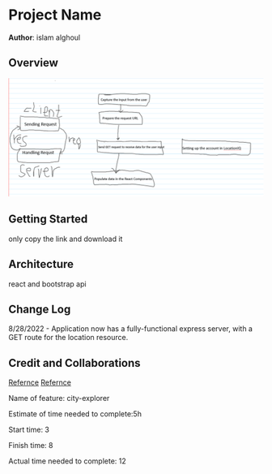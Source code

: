 # Project Name

**Author**: islam alghoul

## Overview
![overview](./src/assits/task%206.png)
## Getting Started
only copy the link and download it
## Architecture
react and bootstrap api

## Change Log

8/28/2022 - Application now has a fully-functional express server, with a GET route for the location resource.

## Credit and Collaborations

[Refernce](https://github.com/LTUC/amman-301d35/tree/main/class-06/demos/my-app)
[Refernce](https://react-bootstrap.github.io/)

Name of feature: city-explorer

Estimate of time needed to complete:5h

Start time: 3

Finish time: 8

Actual time needed to complete: 12